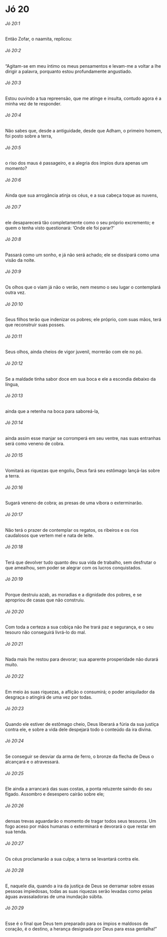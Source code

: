 # Jó 20

###### Jó 20:1

Então Zofar, o naamita, replicou:

###### Jó 20:2

“Agitam-se em meu íntimo os meus pensamentos e levam-me a voltar a lhe dirigir a palavra, porquanto estou profundamente angustiado.

###### Jó 20:3

Estou ouvindo a tua repreensão, que me atinge e insulta, contudo agora é a minha vez de te responder.

###### Jó 20:4

Não sabes que, desde a antiguidade, desde que Adham, o primeiro homem, foi posto sobre a terra,

###### Jó 20:5

o riso dos maus é passageiro, e a alegria dos ímpios dura apenas um momento?

###### Jó 20:6

Ainda que sua arrogância atinja os céus, e a sua cabeça toque as nuvens,

###### Jó 20:7

ele desaparecerá tão completamente como o seu próprio excremento; e quem o tenha visto questionará: ‘Onde ele foi parar?’

###### Jó 20:8

Passará como um sonho, e já não será achado; ele se dissipará como uma visão da noite.

###### Jó 20:9

Os olhos que o viam já não o verão, nem mesmo o seu lugar o contemplará outra vez.

###### Jó 20:10

Seus filhos terão que indenizar os pobres; ele próprio, com suas mãos, terá que reconstruir suas posses.

###### Jó 20:11

Seus olhos, ainda cheios de vigor juvenil, morrerão com ele no pó.

###### Jó 20:12

Se a maldade tinha sabor doce em sua boca e ele a escondia debaixo da língua,

###### Jó 20:13

ainda que a retenha na boca para saboreá-la,

###### Jó 20:14

ainda assim esse manjar se corromperá em seu ventre, nas suas entranhas será como veneno de cobra.

###### Jó 20:15

Vomitará as riquezas que engoliu, Deus fará seu estômago lançá-las sobre a terra.

###### Jó 20:16

Sugará veneno de cobra; as presas de uma víbora o exterminarão.

###### Jó 20:17

Não terá o prazer de contemplar os regatos, os ribeiros e os rios caudalosos que vertem mel e nata de leite.

###### Jó 20:18

Terá que devolver tudo quanto deu sua vida de trabalho, sem desfrutar o que amealhou, sem poder se alegrar com os lucros conquistados.

###### Jó 20:19

Porque destruiu azab, as moradias e a dignidade dos pobres, e se apropriou de casas que não construiu.

###### Jó 20:20

Com toda a certeza a sua cobiça não lhe trará paz e segurança, e o seu tesouro não conseguirá livrá-lo do mal.

###### Jó 20:21

Nada mais lhe restou para devorar; sua aparente prosperidade não durará muito.

###### Jó 20:22

Em meio às suas riquezas, a aflição o consumirá; o poder aniquilador da desgraça o atingirá de uma vez por todas.

###### Jó 20:23

Quando ele estiver de estômago cheio, Deus liberará a fúria da sua justiça contra ele, e sobre a vida dele despejará todo o conteúdo da ira divina.

###### Jó 20:24

Se conseguir se desviar da arma de ferro, o bronze da flecha de Deus o alcançará e o atravessará.

###### Jó 20:25

Ele ainda a arrancará das suas costas, a ponta reluzente saindo do seu fígado. Assombro e desespero cairão sobre ele;

###### Jó 20:26

densas trevas aguardarão o momento de tragar todos seus tesouros. Um fogo aceso por mãos humanas o exterminará e devorará o que restar em sua tenda.

###### Jó 20:27

Os céus proclamarão a sua culpa; a terra se levantará contra ele.

###### Jó 20:28

E, naquele dia, quando a ira da justiça de Deus se derramar sobre essas pessoas impiedosas, todas as suas riquezas serão levadas como pelas águas avassaladoras de uma inundação súbita.

###### Jó 20:29

Esse é o final que Deus tem preparado para os ímpios e maldosos de coração, é o destino, a herança designada por Deus para essa gentalha!”

